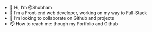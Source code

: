 - 👋 Hi, I’m @Shubham
- 🌱 I’m a Front-end web developer, working on my way to Full-Stack
- 💞️ I’m looking to collaborate on Github and projects
- 📫 How to reach me: though my Portfolio and Github

<!---
DevBlogs404/DevBlogs404 is a ✨ special ✨ repository because its `README.md` (this file) appears on your GitHub profile.
You can click the Preview link to take a look at your changes.
--->
